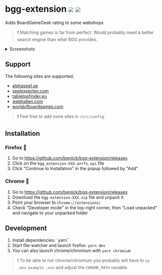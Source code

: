 # bgg-extension <img src="https://upload.wikimedia.org/wikipedia/commons/a/a0/Firefox_logo%2C_2019.svg" height="20" /> <img src="https://upload.wikimedia.org/wikipedia/commons/a/a5/Google_Chrome_icon_%28September_2014%29.svg" height="20" />

Adds BoardGameGeek rating to some webshops

> ❗ Matching games is far from perfect. Would probably need a better search engine than what BGG provides.

<details>
  <summary>Screenshots</summary>

![button](.github/screenshots/button.png)
![screenshot-1](.github/screenshots/screenshot-1.png)
![screenshot-2](.github/screenshots/screenshot-2.png)
![screenshot-3](.github/screenshots/screenshot-3.png)

</details>

## Support

The following sites are supported:

- [alphaspel.se](https://alphaspel.se/search/?query=root)
- [spelexperten.com](https://www.spelexperten.com/cgi-bin/ibutik/AIR_ibutik.fcgi?funk=gor_sokning&AvanceradSokning=N&artnr=&varum=&artgrp=&Sprak_Suffix=SV&term=root)
- [tabletopfinder.eu](https://www.tabletopfinder.eu/en/category/board-game)
- [webhallen.com](https://www.webhallen.com/se/category/3600-Bradspel?f=text%5Eroot)
- [worldofboardgames.com](https://www.worldofboardgames.com/webshop-sok.php?searchString=root&search=S%F6k)

> ❗ Feel free to add more sites in `/src/config`.

## Installation

### Firefox 🚤

1. Go to https://github.com/benjick/bgg-extension/releases
2. Click on the `bgg_extension-XXX-an+fx.xpi` file
3. Click "Continue to Installation" in the popup followed by "Add"

### Chrome 🚣

1. Go to https://github.com/benjick/bgg-extension/releases
2. Download the `bgg-extension-XXX.zip` file and unpack it
3. Point your browser to `chrome://extensions/`
4. Check "Developer mode" in the top-right corner, then "Load unpacked" and navigate to your unpacked folder

## Development

1. Install dependencies: `yarn``
2. Start file-watcher and launch firefox: `yarn dev`
3. You can also launch chrome/chromium with `yarn chromium`

> ❗ To be able to run chrome/chromium you probably will have to `cp .env.example .env` and adjust the `CHROME_PATH` variable.
